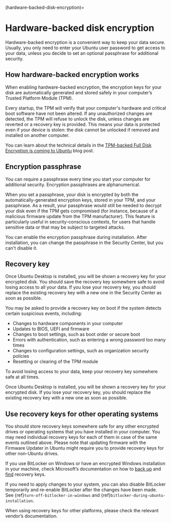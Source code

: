 (hardware-backed-disk-encryption)=
# Hardware-backed disk encryption

Hardware-backed encryption is a convenient way to keep your data secure. Usually, you only need to enter your Ubuntu user password to get access to your data, unless you decide to set an optional passphrase for additional security.


## How hardware-backed encryption works

When enabling hardware-backed encryption, the encryption keys for your disk are automatically generated and stored safely in your computer’s Trusted Platform Module (TPM).

Every startup, the TPM will verify that your computer's hardware and critical boot software have not been altered. If any unauthorized changes are detected, the TPM will refuse to unlock the disk, unless changes are reverted or a recovery key is provided. This means your data is protected even if your device is stolen: the disk cannot be unlocked if removed and installed on another computer.

You can learn about the technical details in the [TPM-backed Full Disk Encryption is coming to Ubuntu](https://ubuntu.com/blog/tpm-backed-full-disk-encryption-is-coming-to-ubuntu) blog post.


## Encryption passphrase

You can require a passphrase every time you start your computer for additional security. Encryption passphrases are alphanumerical.

When you set a passphrase, your disk is encrypted by both the automatically-generated encryption keys, stored in your TPM, and your passphrase. As a result, your passphrase would still be needed to decrypt your disk even if the TPM gets compromised (for instance, because of a malicious firmware update from the TPM manufacturer). This feature is particularly useful in security-conscious contexts, for users that handle sensitive data or that may be subject to targeted attacks.

You can enable the encryption passphrase during installation. After installation, you can change the passphrase in the Security Center, but you can't disable it.

## Recovery key

Once Ubuntu Desktop is installed, you will be shown a recovery key for your encrypted disk. You should save the recovery key somewhere safe to avoid losing access to all your data. If you lose your recovery key, you should replace the existing recovery key with a new one in the Security Center as soon as possible.

You may be asked to provide a recovery key on boot if the system detects certain suspicious events, including:

* Changes to hardware components in your computer
* Updates to BIOS, UEFI and firmware
* Changes to boot settings, such as boot order or secure boot
* Errors with authentication, such as entering a wrong password too many times
* Changes to configuration settings, such as organization security policies
* Resetting or clearing of the TPM module

To avoid losing access to your data, keep your recovery key somewhere safe at all times.

Once Ubuntu Desktop is installed, you will be shown a recovery key for your encrypted disk. If you lose your recovery key, you should replace the existing recovery key with a new one as soon as possible.


## Use recovery keys for other operating systems

You should store recovery keys somewhere safe for any other encrypted drives or operating systems that you have installed in your computer. You may need individual recovery keys for each of them in case of the same events outlined above. Please note that updating firmware with the Firmware Updater in Ubuntu might require you to provide recovery keys for other non-Ubuntu drives.

If you use BitLocker on Windows or have an encrypted Windows installation in your machine, check Microsoft’s documentation on how to [back up](https://support.microsoft.com/en-us/windows/back-up-your-bitlocker-recovery-key-e63607b4-77fb-4ad3-8022-d6dc428fbd0d) and [find](https://support.microsoft.com/en-us/windows/find-your-bitlocker-recovery-key-6b71ad27-0b89-ea08-f143-056f5ab347d6) recovery keys.

If you need to apply changes to your system, you can also disable BitLocker temporarily and re-enable BitLocker after the changes have been made. See {ref}`turn-off-bitlocker-in-windows` and {ref}`bitlocker-during-ubuntu-installation`.

When using recovery keys for other platforms, please check the relevant vendor’s documentation.

